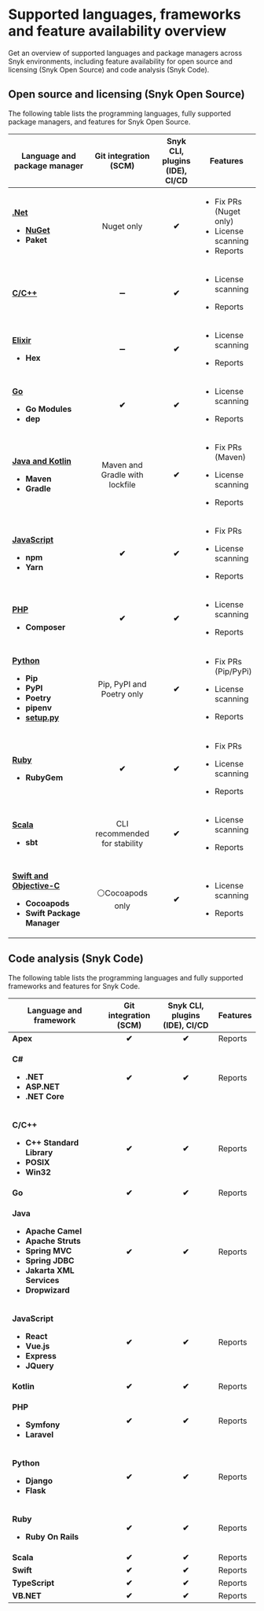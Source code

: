 # Supported languages, frameworks and feature availability overview

Get an overview of supported languages and package managers across Snyk environments, including feature availability for open source and licensing (Snyk Open Source) and code analysis (Snyk Code).&#x20;

## Open source and licensing (Snyk Open Source)

The following table lists the programming languages, fully supported package managers, and features for Snyk Open Source.

<table data-full-width="true"><thead><tr><th width="247">Language and package manager</th><th width="146" align="center">Git integration (SCM)</th><th width="106" align="center">Snyk CLI, plugins (IDE), CI/CD</th><th>Features</th></tr></thead><tbody><tr><td><p><a href="../snyk-open-source/snyk-open-source-supported-languages-and-package-managers/snyk-for-.net.md"><strong>.Net</strong></a> </p><ul><li><a href="broken-reference"><strong>NuGet</strong></a></li><li><strong>Paket</strong></li></ul></td><td align="center">Nuget only </td><td align="center"><strong>✔︎</strong></td><td><ul><li>Fix PRs (Nuget only)</li><li>License scanning</li><li>Reports </li></ul></td></tr><tr><td><a href="../snyk-open-source/snyk-open-source-supported-languages-and-package-managers/snyk-for-c-c++.md"><strong>C/C++</strong></a></td><td align="center"><span data-gb-custom-inline data-tag="emoji" data-code="2796">➖</span></td><td align="center"><strong>✔︎</strong></td><td><ul><li>License scanning</li></ul><ul><li>Reports </li></ul></td></tr><tr><td><p><a href="../snyk-open-source/snyk-open-source-supported-languages-and-package-managers/snyk-for-elixir.md"><strong>Elixir</strong></a> </p><ul><li><strong>Hex</strong></li></ul></td><td align="center"><span data-gb-custom-inline data-tag="emoji" data-code="2796">➖</span></td><td align="center"><strong>✔︎</strong></td><td><p></p><ul><li>License scanning</li></ul><ul><li>Reports </li></ul></td></tr><tr><td><p><a href="../snyk-open-source/snyk-open-source-supported-languages-and-package-managers/snyk-for-go.md"><strong>Go</strong></a> </p><ul><li><strong>Go Modules</strong></li><li><strong>dep</strong></li></ul></td><td align="center"><strong>✔︎</strong></td><td align="center"><strong>✔︎</strong></td><td><p></p><ul><li>License scanning</li></ul><ul><li>Reports </li></ul></td></tr><tr><td><p><a href="../snyk-open-source/snyk-open-source-supported-languages-and-package-managers/snyk-for-java-and-kotlin.md"><strong>Java and Kotlin</strong></a> </p><ul><li><strong>Maven</strong></li><li><strong>Gradle</strong></li></ul></td><td align="center">Maven and Gradle with lockfile</td><td align="center"><strong>✔︎</strong></td><td><p></p><ul><li>Fix PRs (Maven)</li></ul><ul><li>License scanning</li></ul><ul><li>Reports </li></ul></td></tr><tr><td><p><a href="javascript/"><strong>JavaScript</strong></a> </p><ul><li><strong>npm</strong></li><li><strong>Yarn</strong></li></ul></td><td align="center"><strong>✔︎</strong></td><td align="center"><strong>✔︎</strong></td><td><p></p><ul><li>Fix PRs</li></ul><ul><li>License scanning</li></ul><ul><li>Reports </li></ul></td></tr><tr><td><p><a href="../snyk-code/security-rules-used-by-snyk-code/php.md"><strong>PHP</strong></a> </p><ul><li><strong>Composer</strong></li></ul></td><td align="center"><strong>✔︎</strong></td><td align="center"><strong>✔︎</strong></td><td><ul><li>License scanning</li></ul><ul><li>Reports </li></ul></td></tr><tr><td><p><a href="../snyk-code/security-rules-used-by-snyk-code/python.md"><strong>Python</strong></a> </p><ul><li><strong>Pip</strong></li><li><strong>PyPI</strong></li><li><strong>Poetry</strong></li><li><strong>pipenv</strong></li><li><a href="../snyk-open-source/snyk-open-source-supported-languages-and-package-managers/snyk-for-python.md#setup.py"><strong>setup.py</strong></a></li></ul></td><td align="center">Pip, PyPI and Poetry only</td><td align="center"><strong>✔︎</strong></td><td><p></p><ul><li>Fix PRs (Pip/PyPi)</li></ul><ul><li>License scanning</li></ul><ul><li>Reports </li></ul></td></tr><tr><td><p><a href="../snyk-code/security-rules-used-by-snyk-code/ruby.md"><strong>Ruby</strong></a> </p><ul><li><strong>RubyGem</strong></li></ul></td><td align="center"><strong>✔︎</strong></td><td align="center"><strong>✔︎</strong></td><td><p></p><ul><li>Fix PRs</li></ul><ul><li>License scanning</li></ul><ul><li>Reports </li></ul></td></tr><tr><td><p><a href="../snyk-open-source/snyk-open-source-supported-languages-and-package-managers/snyk-for-scala.md"><strong>Scala</strong></a> </p><ul><li><strong>sbt</strong></li></ul></td><td align="center">CLI recommended for stability</td><td align="center"><strong>✔︎</strong></td><td><p></p><ul><li>License scanning</li></ul><ul><li>Reports </li></ul></td></tr><tr><td><p><a href="../snyk-open-source/snyk-open-source-supported-languages-and-package-managers/snyk-for-swift-and-objective-c-cocoapods.md"><strong>Swift and Objective-C</strong></a> </p><ul><li><strong>Cocoapods</strong></li><li><strong>Swift Package Manager</strong></li></ul></td><td align="center"><span data-gb-custom-inline data-tag="emoji" data-code="26aa">⚪</span>Cocoapods only</td><td align="center"><strong>✔︎</strong></td><td><p></p><ul><li>License scanning</li></ul><ul><li>Reports </li></ul></td></tr></tbody></table>

## Code analysis (Snyk Code)

The following table lists the programming languages and fully supported frameworks and features for Snyk Code.

<table data-full-width="true"><thead><tr><th width="314">Language and framework</th><th width="131" align="center">Git integration (SCM)</th><th width="207" align="center">Snyk CLI, plugins (IDE), CI/CD</th><th>Features</th></tr></thead><tbody><tr><td><strong>Apex</strong></td><td align="center"><strong>✔︎</strong></td><td align="center"><strong>✔︎</strong></td><td>Reports</td></tr><tr><td><p><strong>C#</strong> </p><ul><li><strong>.NET</strong></li><li><strong>ASP.NET</strong></li><li><strong>.NET Core</strong></li></ul></td><td align="center"><strong>✔︎</strong></td><td align="center"><strong>✔︎</strong></td><td>Reports</td></tr><tr><td><p><strong>C/C++</strong> </p><ul><li><strong>C++ Standard Library</strong></li><li><strong>POSIX</strong></li><li><strong>Win32</strong></li></ul></td><td align="center"><strong>✔︎</strong></td><td align="center"><strong>✔︎</strong></td><td>Reports</td></tr><tr><td><strong>Go</strong></td><td align="center"><strong>✔︎</strong></td><td align="center"><strong>✔︎</strong></td><td>Reports</td></tr><tr><td><p><strong>Java</strong> </p><ul><li><strong>Apache Camel</strong> </li><li><strong>Apache Struts</strong></li><li><strong>Spring MVC</strong></li><li><strong>Spring JDBC</strong></li><li><strong>Jakarta XML Services</strong></li><li><strong>Dropwizard</strong></li></ul></td><td align="center"><strong>✔︎</strong></td><td align="center"><strong>✔︎</strong></td><td>Reports</td></tr><tr><td><p><strong>JavaScript</strong></p><ul><li><strong>React</strong></li><li><strong>Vue.js</strong></li><li><strong>Express</strong></li><li><strong>JQuery</strong></li></ul></td><td align="center"><strong>✔︎</strong></td><td align="center"><strong>✔︎</strong></td><td>Reports</td></tr><tr><td><strong>Kotlin</strong> </td><td align="center"><strong>✔︎</strong></td><td align="center"><strong>✔︎</strong></td><td>Reports</td></tr><tr><td><p><strong>PHP</strong></p><ul><li><strong>Symfony</strong></li><li><strong>Laravel</strong></li></ul></td><td align="center"><strong>✔︎</strong></td><td align="center"><strong>✔︎</strong></td><td>Reports</td></tr><tr><td><p><strong>Python</strong></p><ul><li><strong>Django</strong></li><li><strong>Flask</strong></li></ul></td><td align="center"><strong>✔︎</strong></td><td align="center"><strong>✔︎</strong></td><td>Reports</td></tr><tr><td><p><strong>Ruby</strong> </p><ul><li><strong>Ruby On Rails</strong></li></ul></td><td align="center"><strong>✔︎</strong></td><td align="center"><strong>✔︎</strong></td><td>Reports</td></tr><tr><td><strong>Scala</strong></td><td align="center"><strong>✔︎</strong></td><td align="center"><strong>✔︎</strong></td><td>Reports</td></tr><tr><td><strong>Swift</strong></td><td align="center"><strong>✔︎</strong></td><td align="center"><strong>✔︎</strong></td><td>Reports</td></tr><tr><td><strong>TypeScript</strong></td><td align="center"><strong>✔︎</strong></td><td align="center"><strong>✔︎</strong></td><td>Reports</td></tr><tr><td><strong>VB.NET</strong></td><td align="center"><strong>✔︎</strong></td><td align="center"><strong>✔︎</strong></td><td>Reports</td></tr></tbody></table>
